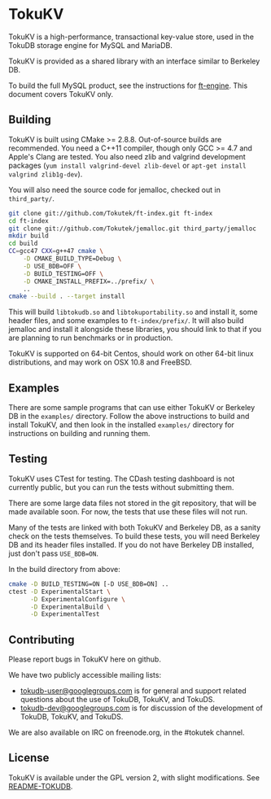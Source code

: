 TokuKV
======

TokuKV is a high-performance, transactional key-value store, used in the
TokuDB storage engine for MySQL and MariaDB.

TokuKV is provided as a shared library with an interface similar to
Berkeley DB.

To build the full MySQL product, see the instructions for
[ft-engine][ft-engine].  This document covers TokuKV only.


Building
--------

TokuKV is built using CMake >= 2.8.8.  Out-of-source builds are
recommended.  You need a C++11 compiler, though only GCC >= 4.7 and
Apple's Clang are tested.  You also need zlib and valgrind development
packages (`yum install valgrind-devel zlib-devel` or `apt-get install
valgrind zlib1g-dev`).

You will also need the source code for jemalloc, checked out in
`third_party/`.

```sh
git clone git://github.com/Tokutek/ft-index.git ft-index
cd ft-index
git clone git://github.com/Tokutek/jemalloc.git third_party/jemalloc
mkdir build
cd build
CC=gcc47 CXX=g++47 cmake \
    -D CMAKE_BUILD_TYPE=Debug \
    -D USE_BDB=OFF \
    -D BUILD_TESTING=OFF \
    -D CMAKE_INSTALL_PREFIX=../prefix/ \
    ..
cmake --build . --target install
```

This will build `libtokudb.so` and `libtokuportability.so` and install it,
some header files, and some examples to `ft-index/prefix/`.  It will also
build jemalloc and install it alongside these libraries, you should link
to that if you are planning to run benchmarks or in production.

TokuKV is supported on 64-bit Centos, should work on other 64-bit linux
distributions, and may work on OSX 10.8 and FreeBSD.


Examples
--------

There are some sample programs that can use either TokuKV or Berkeley DB
in the `examples/` directory.  Follow the above instructions to build and
install TokuKV, and then look in the installed `examples/` directory for
instructions on building and running them.


Testing
-------

TokuKV uses CTest for testing.  The CDash testing dashboard is not
currently public, but you can run the tests without submitting them.

There are some large data files not stored in the git repository, that
will be made available soon.  For now, the tests that use these files will
not run.

Many of the tests are linked with both TokuKV and Berkeley DB, as a sanity
check on the tests themselves.  To build these tests, you will need
Berkeley DB and its header files installed.  If you do not have Berkeley
DB installed, just don't pass `USE_BDB=ON`.

In the build directory from above:

```sh
cmake -D BUILD_TESTING=ON [-D USE_BDB=ON] ..
ctest -D ExperimentalStart \
      -D ExperimentalConfigure \
      -D ExperimentalBuild \
      -D ExperimentalTest
```


Contributing
------------

Please report bugs in TokuKV here on github.

We have two publicly accessible mailing lists:

 - tokudb-user@googlegroups.com is for general and support related
   questions about the use of TokuDB, TokuKV, and TokuDS.
 - tokudb-dev@googlegroups.com is for discussion of the development of
   TokuDB, TokuKV, and TokuDS.

We are also available on IRC on freenode.org, in the #tokutek channel.


License
-------

TokuKV is available under the GPL version 2, with slight modifications.
See [README-TOKUDB][license].


[ft-engine]: http://github.com/Tokutek/ft-engine
[license]: http://github.com/Tokutek/ft-index/blob/master/README-TOKUDB
